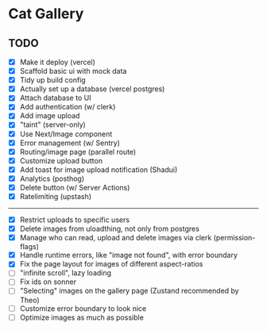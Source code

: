 # Cat Gallery

## TODO

- [x] Make it deploy (vercel)
- [x] Scaffold basic ui with mock data
- [x] Tidy up build config
- [x] Actually set up a database (vercel postgres)
- [x] Attach database to UI
- [x] Add authentication (w/ clerk)
- [x] Add image upload
- [x] "taint" (server-only)
- [x] Use Next/Image component
- [x] Error management (w/ Sentry)
- [x] Routing/image page (parallel route)
- [x] Customize upload button
- [x] Add toast for image upload notification (Shadui)
- [x] Analytics (posthog)
- [x] Delete button (w/ Server Actions)
- [x] Ratelimiting (upstash)
-----------------------------------------------------
- [x] Restrict uploads to specific users
- [x] Delete images from uloadthing, not only from postgres
- [x] Manage who can read, upload and delete images via clerk (permission-flags)
- [x] Handle runtime errors, like "image not found", with error boundary
- [x] Fix the page layout for images of different aspect-ratios
- [ ] "infinite scroll", lazy loading
- [ ] Fix ids on sonner
- [ ] "Selecting" images on the gallery page (Zustand recommended by Theo)
- [ ] Customize error boundary to look nice
- [ ] Optimize images as much as possible